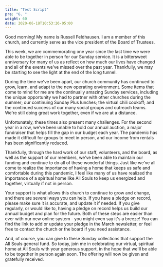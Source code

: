 ```yaml
---
title: "Test Script"
pre: "6. "
weight: 60
date: 2020-06-18T10:53:26-05:00
---
```


Good morning! My name is Russell Feldhausen. I am a member of this church, and currently serve as the vice president of the Board of Trustees. 

This week, we are commemorating one year since the last time we were able to be together in person for our Sunday service. It is a bittersweet anniversary for many of us as reflect on how much our lives have changed and all of the events we've missed over the past year. Thankfully, we may be starting to see the light at the end of the long tunnel.

During the time we've been apart, our church community has continued to grow, learn, and adapt to the new operating environment. Some items that come to mind for me are the continually amazing Sunday services, including the unique opportunity we had to partner with other churches during the summer; our continuing Sunday Plus lunches; the virtual chili cookoff; and the continued success of our many social groups and outreach teams. We're still doing great work together, even if we are at a distance.

Unfortunately, these times also present many challenges. For the second year in a row, we've been unable to hold our annual auction, a major fundraiser that helps fill the gap in our budget each year. The pandemic has made it difficult for groups to meet in person, and our income from rentals has been significantly reduced. 

Thankfully, through the hard work of our staff, volunteers, and the board, as well as the support of our members, we've been able to maintain our funding and continue to do all of these wonderful things. Just like we've all come to realize the importance of having a home that keeps us safe and comfortable during this pandemic, I feel like many of us have realized the importance of a spiritual home like All Souls to keep us energized and together, virtually if not in person. 

Your support is what allows this church to continue to grow and change, and there are several ways you can help. If you have a pledge on record, please make sure it is accurate, and update it if needed. If you give regularly, or would like to, having a pledge on record helps us build our annual budget and plan for the future. Both of these steps are easier than ever with our new online system - you might even say it's a breeze! You can find the link to add or update your pledge in the March newsletter, or feel free to contact the church or the board if you need assistance. 

And, of course, you can give to these Sunday collections that support the All Souls general fund. So today, join me in celebrating our virtual, spiritual home at All Souls with your generous support, in the hope that we'll be able to be together in person again soon. The offering will now be given and gratefully received. 
